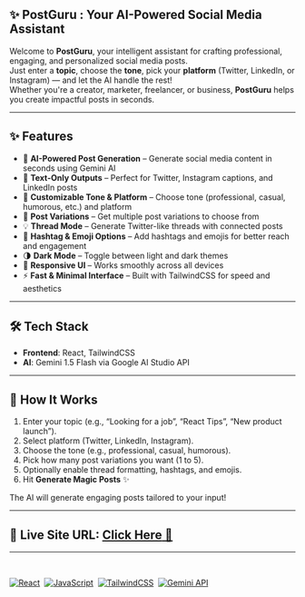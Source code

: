 ## ✨ PostGuru : Your AI-Powered Social Media Assistant

Welcome to **PostGuru**, your intelligent assistant for crafting professional, engaging, and personalized social media posts.  
Just enter a **topic**, choose the **tone**, pick your **platform** (Twitter, LinkedIn, or Instagram) — and let the AI handle the rest!  
Whether you're a creator, marketer, freelancer, or business, **PostGuru** helps you create impactful posts in seconds.

---

## ✨ Features

- 🧠 **AI-Powered Post Generation** – Generate social media content in seconds using Gemini AI  
- 📝 **Text-Only Outputs** – Perfect for Twitter, Instagram captions, and LinkedIn posts  
- 🎯 **Customizable Tone & Platform** – Choose tone (professional, casual, humorous, etc.) and platform  
- 🔄 **Post Variations** – Get multiple post variations to choose from  
- 💡 **Thread Mode** – Generate Twitter-like threads with connected posts  
- 🔢 **Hashtag & Emoji Options** – Add hashtags and emojis for better reach and engagement  
- 🌗 **Dark Mode** – Toggle between light and dark themes  
- 📱 **Responsive UI** – Works smoothly across all devices  
- ⚡ **Fast & Minimal Interface** – Built with TailwindCSS for speed and aesthetics  

---

## 🛠️ Tech Stack

- **Frontend**: React, TailwindCSS  
- **AI**: Gemini 1.5 Flash via Google AI Studio API  


---

## 🔎 How It Works

1. Enter your topic (e.g., “Looking for a job”, “React Tips”, “New product launch”).  
2. Select platform (Twitter, LinkedIn, Instagram).  
3. Choose the tone (e.g., professional, casual, humorous).  
4. Pick how many post variations you want (1 to 5).  
5. Optionally enable thread formatting, hashtags, and emojis.  
6. Hit **Generate Magic Posts** ✨  

The AI will generate engaging posts tailored to your input!

---

## 📌 **Live Site URL:** [**Click Here** 🚀](https://post-guru-harsh.vercel.app)

---


<br>

[![React](https://img.shields.io/badge/React-20232A?style=for-the-badge&logo=react&logoColor=61DAFB)](https://reactjs.org)&nbsp;
[![JavaScript](https://img.shields.io/badge/JavaScript-323330?style=for-the-badge&logo=javascript&logoColor=F7DF1E)](https://developer.mozilla.org/en-US/docs/Web/JavaScript)&nbsp;
[![TailwindCSS](https://img.shields.io/badge/TailwindCSS-0EA5E9?style=for-the-badge&logo=tailwind-css&logoColor=white)](https://tailwindcss.com)&nbsp;
[![Gemini API](https://img.shields.io/badge/Gemini%20API-Google%20AI-blue?style=for-the-badge&logo=google&logoColor=white)](https://aistudio.google.com/)&nbsp;

<br>

